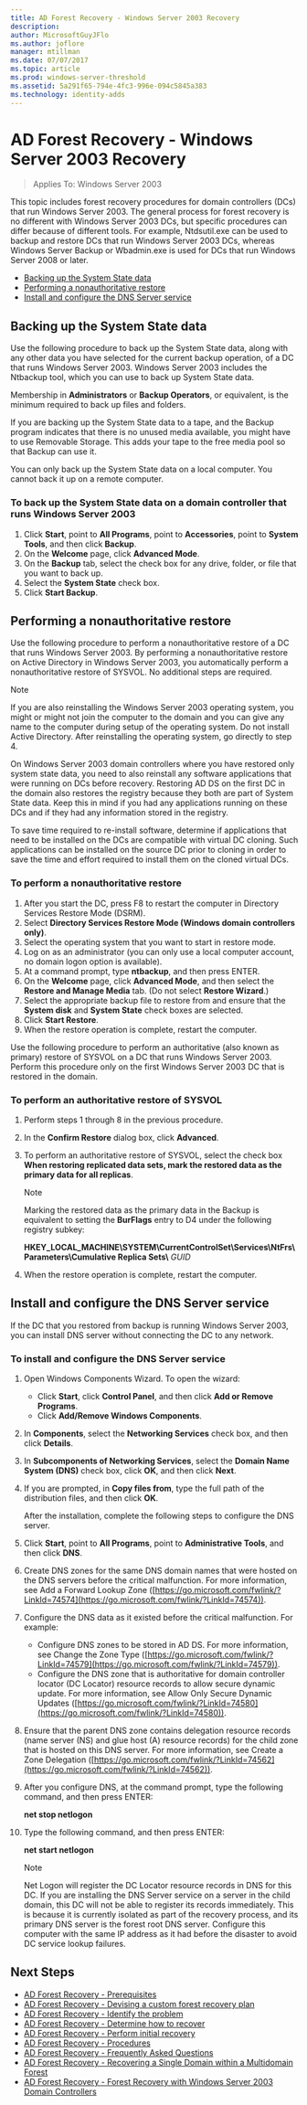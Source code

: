 ```yaml
---
title: AD Forest Recovery - Windows Server 2003 Recovery
description:
author: MicrosoftGuyJFlo
ms.author: joflore
manager: mtillman
ms.date: 07/07/2017
ms.topic: article
ms.prod: windows-server-threshold
ms.assetid: 5a291f65-794e-4fc3-996e-094c5845a383
ms.technology: identity-adds
---
```

# AD Forest Recovery - Windows Server 2003 Recovery

>Applies To: Windows Server 2003

This topic includes forest recovery procedures for domain controllers (DCs) that run Windows Server 2003. The general process for forest recovery is no different with Windows Server 2003 DCs, but specific procedures can differ because of different tools. For example, Ntdsutil.exe can be used to backup and restore DCs that run Windows Server 2003 DCs, whereas Windows Server Backup or Wbadmin.exe is used for DCs that run Windows Server 2008 or later.  
  
- [Backing up the System State data](#backing-up-the-system-state-data)  
- [Performing a nonauthoritative restore](#performing-a-nonauthoritative-restore)  
- [Install and configure the DNS Server service](#install-and-configure-the-dns-server-service)

## Backing up the System State data
Use the following procedure to back up the System State data, along with any other data you have selected for the current backup operation, of a DC that runs Windows Server 2003. Windows Server 2003 includes the Ntbackup tool, which you can use to back up System State data.  
  
Membership in **Administrators** or **Backup Operators**, or equivalent, is the minimum required to back up files and folders.   
  
If you are backing up the System State data to a tape, and the Backup program indicates that there is no unused media available, you might have to use Removable Storage. This adds your tape to the free media pool so that Backup can use it.  
  
You can only back up the System State data on a local computer. You cannot back it up on a remote computer.  
  
### To back up the System State data on a domain controller that runs Windows Server 2003  
  
1. Click **Start**, point to **All Programs**, point to **Accessories**, point to **System Tools**, and then click **Backup**.  
2. On the **Welcome** page, click **Advanced Mode**.  
3. On the **Backup** tab, select the check box for any drive, folder, or file that you want to back up.  
4. Select the **System State** check box.  
5. Click **Start Backup**.  
  
## Performing a nonauthoritative restore  

Use the following procedure to perform a nonauthoritative restore of a DC that runs Windows Server 2003. By performing a nonauthoritative restore on Active Directory in Windows Server 2003, you automatically perform a nonauthoritative restore of SYSVOL. No additional steps are required.  
  
> [!NOTE]
> If you are also reinstalling the Windows Server 2003 operating system, you might or might not join the computer to the domain and you can give any name to the computer during setup of the operating system. Do not install Active Directory. After reinstalling the operating system, go directly to step 4.  
  
On Windows Server 2003 domain controllers where you have restored only system state data, you need to also reinstall any software applications that were running on DCs before recovery. Restoring AD DS on the first DC in the domain also restores the registry because they both are part of System State data. Keep this in mind if you had any applications running on these DCs and if they had any information stored in the registry.  
  
To save time required to re-install software, determine if applications that need to be installed on the DCs are compatible with virtual DC cloning. Such applications can be installed on the source DC prior to cloning in order to save the time and effort required to install them on the cloned virtual DCs.  
  
### To perform a nonauthoritative restore
  
1. After you start the DC, press F8 to restart the computer in Directory Services Restore Mode (DSRM).  
2. Select **Directory Services Restore Mode (Windows domain controllers only)**.  
3. Select the operating system that you want to start in restore mode.  
4. Log on as an administrator (you can only use a local computer account, no domain logon option is available).  
5. At a command prompt, type **ntbackup**, and then press ENTER.  
6. On the **Welcome** page, click **Advanced Mode**, and then select the **Restore and Manage Media** tab. (Do not select **Restore Wizard**.)  
7. Select the appropriate backup file to restore from and ensure that the **System disk** and **System State** check boxes are selected.  
8. Click **Start Restore**.  
9. When the restore operation is complete, restart the computer.  
  
Use the following procedure to perform an authoritative (also known as primary) restore of SYSVOL on a DC that runs Windows Server 2003. Perform this procedure only on the first Windows Server 2003 DC that is restored in the domain.  
  
### To perform an authoritative restore of SYSVOL  
  
1. Perform steps 1 through 8 in the previous procedure.  
2. In the **Confirm Restore** dialog box, click **Advanced**.  
3. To perform an authoritative restore of SYSVOL, select the check box **When restoring replicated data sets, mark the restored data as the primary data for all replicas**.  

   > [!NOTE]
   > Marking the restored data as the primary data in the Backup is equivalent to setting the **BurFlags** entry to D4 under the following registry subkey:  
   >   
   > **HKEY_LOCAL_MACHINE\SYSTEM\CurrentControlSet\Services\NtFrs\Parameters\Cumulative Replica Sets\\** *GUID*  

4. When the restore operation is complete, restart the computer.  
  
## Install and configure the DNS Server service

If the DC that you restored from backup is running Windows Server 2003, you can install DNS server without connecting the DC to any network.  
  
### To install and configure the DNS Server service  
  
1. Open Windows Components Wizard. To open the wizard:  

   - Click **Start**, click **Control Panel**, and then click **Add or Remove Programs**.  
   - Click **Add/Remove Windows Components**.  

2. In **Components**, select the **Networking Services** check box, and then click **Details**.  
3. In **Subcomponents of Networking Services**, select the **Domain Name System (DNS)** check box, click **OK**, and then click **Next**.  
4. If you are prompted, in **Copy files from**, type the full path of the distribution files, and then click **OK**.  

   After the installation, complete the following steps to configure the DNS server.  

5. Click **Start**, point to **All Programs**, point to **Administrative Tools**, and then click **DNS**.  
6. Create DNS zones for the same DNS domain names that were hosted on the DNS servers before the critical malfunction. For more information, see Add a Forward Lookup Zone ([https://go.microsoft.com/fwlink/?LinkId=74574](https://go.microsoft.com/fwlink/?LinkId=74574)).  
7. Configure the DNS data as it existed before the critical malfunction. For example:  

   - Configure DNS zones to be stored in AD DS. For more information, see Change the Zone Type ([https://go.microsoft.com/fwlink/?LinkId=74579](https://go.microsoft.com/fwlink/?LinkId=74579)).  
   - Configure the DNS zone that is authoritative for domain controller locator (DC Locator) resource records to allow secure dynamic update. For more information, see Allow Only Secure Dynamic Updates ([https://go.microsoft.com/fwlink/?LinkId=74580](https://go.microsoft.com/fwlink/?LinkId=74580)).  

8. Ensure that the parent DNS zone contains delegation resource records (name server (NS) and glue host (A) resource records) for the child zone that is hosted on this DNS server. For more information, see Create a Zone Delegation ([https://go.microsoft.com/fwlink/?LinkId=74562](https://go.microsoft.com/fwlink/?LinkId=74562)).  
9. After you configure DNS, at the command prompt, type the following command, and then press ENTER:  

   **net stop netlogon**

10. Type the following command, and then press ENTER:  

    **net start netlogon**

    > [!NOTE]
    > Net Logon will register the DC Locator resource records in DNS for this DC. If you are installing the DNS Server service on a server in the child domain, this DC will not be able to register its records immediately. This is because it is currently isolated as part of the recovery process, and its primary DNS server is the forest root DNS server. Configure this computer with the same IP address as it had before the disaster to avoid DC service lookup failures.

## Next Steps

- [AD Forest Recovery - Prerequisites](AD-Forest-Recovery-Prerequisties.md)  
- [AD Forest Recovery - Devising a custom forest recovery plan](AD-Forest-Recovery-Devising-a-Plan.md)  
- [AD Forest Recovery - Identify the problem](AD-Forest-Recovery-Identify-the-Problem.md)
- [AD Forest Recovery - Determine how to recover](AD-Forest-Recovery-Determine-how-to-Recover.md)
- [AD Forest Recovery - Perform initial recovery](AD-Forest-Recovery-Perform-initial-recovery.md)  
- [AD Forest Recovery - Procedures](AD-Forest-Recovery-Procedures.md)  
- [AD Forest Recovery - Frequently Asked Questions](AD-Forest-Recovery-FAQ.md)  
- [AD Forest Recovery - Recovering a Single Domain within a Multidomain Forest](AD-Forest-Recovery-Single-Domain-in-Multidomain-Recovery.md)  
- [AD Forest Recovery - Forest Recovery with Windows Server 2003 Domain Controllers](AD-Forest-Recovery-Windows-Server-2003.md) 

